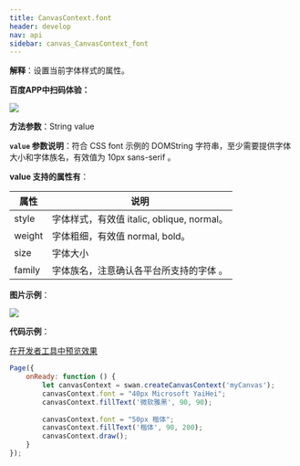 ```yaml
---
title: CanvasContext.font
header: develop
nav: api
sidebar: canvas_CanvasContext_font
---
```


 

**解释**：设置当前字体样式的属性。

**百度APP中扫码体验：**

<img src="https://b.bdstatic.com/miniapp/assets/images/doc_demo/pages_createCanvasContext.png"  class="demo-qrcode-image" />

**方法参数**：String value

**`value` 参数说明**：符合 CSS font 示例的 DOMString 字符串，至少需要提供字体大小和字体族名，有效值为 10px sans-serif 。 

**value 支持的属性有**：

| 属性 | 说明 |
|---- | ---- |
| style | 字体样式，有效值 italic, oblique, normal。 |
| weight | 字体粗细，有效值 normal, bold。 |
| size | 字体大小 |
| family | 字体族名，注意确认各平台所支持的字体 。|

**图片示例**：

<div class="m-doc-custom-examples">
    <div class="m-doc-custom-examples-correct">
        <img src="https://b.bdstatic.com/miniapp/images/canvascontextfont.png">
    </div>
    <div class="m-doc-custom-examples-correct">
        <img src=" ">
    </div>   
</div>

**代码示例**：

<a href="swanide://fragment/7a4e07cf5d732bc485825f880c450dbe1574527882687" title="在开发者工具中预览效果" target="_self">在开发者工具中预览效果</a>

```js
Page({
    onReady: function () {
        let canvasContext = swan.createCanvasContext('myCanvas');
        canvasContext.font = "40px Microsoft YaiHei";
        canvasContext.fillText('微软雅黑', 90, 90);
        
        canvasContext.font = "50px 楷体";
        canvasContext.fillText('楷体', 90, 200);
        canvasContext.draw();
    }
});
```


